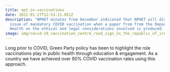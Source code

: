 ```yaml
---
title: opt-in-vaccinations
date: 2022-01-27T12:53:11.051Z
description: "NPHET minutes from December indicated that NPHET will discuss the
  issue of mandatory COVID vaccination when a paper from from the Department of
  Health on the ethical and legal considerations involved is produced.  "
image: img/covid-19_vaccination_centre_road_sign_in_the_republic_of_ireland.png
---
```

Long prior to COVID, Green Party policy has been to highlight the role vaccinations play in public health through education & engagement. As a country we have achieved over 90% COVID vaccination rates using this approach.